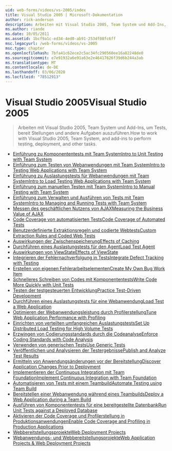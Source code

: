 ```yaml
---
uid: web-forms/videos/vs-2005/index
title: Visual Studio 2005 | Microsoft-Dokumentation
author: rick-anderson
description: Arbeiten mit Visual Studio 2005, Team System und Add-Ins, um Tests, bereit Stellungen und andere Aufgaben auszuführen.
ms.author: riande
ms.date: 10/05/2011
ms.assetid: 1bcf9a1c-ed34-4ed0-ab91-253df08fc6ff
msc.legacyurl: /web-forms/videos/vs-2005
msc.type: chapter
ms.openlocfilehash: 7bfa41c62ece2c5ac34fc290560ee16a82248de0
ms.sourcegitcommit: e7e91932a6e91a63e2e46417626f39d6b244a3ab
ms.translationtype: MT
ms.contentlocale: de-DE
ms.lasthandoff: 03/06/2020
ms.locfileid: "78512913"
---
```

# <a name="visual-studio-2005"></a><span data-ttu-id="dba84-103">Visual Studio 2005</span><span class="sxs-lookup"><span data-stu-id="dba84-103">Visual Studio 2005</span></span>

> <span data-ttu-id="dba84-104">Arbeiten mit Visual Studio 2005, Team System und Add-Ins, um Tests, bereit Stellungen und andere Aufgaben auszuführen.</span><span class="sxs-lookup"><span data-stu-id="dba84-104">How to work with Visual Studio 2005, Team System, and add-ins to perform testing, deployment, and other tasks.</span></span>

- [<span data-ttu-id="dba84-105">Einführung zu Komponententests mit Team System</span><span class="sxs-lookup"><span data-stu-id="dba84-105">Intro to Unit Testing with Team System</span></span>](introduction-to-unit-testing-with-team-system.md)
- [<span data-ttu-id="dba84-106">Einführung zum Testen von Webanwendungen mit Team System</span><span class="sxs-lookup"><span data-stu-id="dba84-106">Intro to Testing Web Applications with Team System</span></span>](introduction-to-testing-web-applications-with-team-system.md)
- [<span data-ttu-id="dba84-107">Einführung zu Auslastungstests für Webanwendungen mit Team System</span><span class="sxs-lookup"><span data-stu-id="dba84-107">Intro to Load Testing Web Applications with Team System</span></span>](introduction-to-load-testing-web-applications-with-team-system.md)
- [<span data-ttu-id="dba84-108">Einführung zum manuellen Testen mit Team System</span><span class="sxs-lookup"><span data-stu-id="dba84-108">Intro to Manual Testing with Team System</span></span>](introduction-to-manual-testing-with-team-system.md)
- [<span data-ttu-id="dba84-109">Einführung zum Verwalten und Ausführen von Tests mit Team System</span><span class="sxs-lookup"><span data-stu-id="dba84-109">Intro to Managing and Running Tests with Team System</span></span>](introduction-to-managing-and-running-tests-with-team-system.md)
- [<span data-ttu-id="dba84-110">Messen des geschäftlichen Nutzens von AJAX</span><span class="sxs-lookup"><span data-stu-id="dba84-110">Measuring the Business Value of AJAX</span></span>](measuring-the-business-value-of-ajax.md)
- [<span data-ttu-id="dba84-111">Code Coverage von automatisierten Tests</span><span class="sxs-lookup"><span data-stu-id="dba84-111">Code Coverage of Automated Tests</span></span>](code-coverage-of-automated-tests.md)
- [<span data-ttu-id="dba84-112">Benutzerdefinierte Extraktionsregeln und codierte Webtests</span><span class="sxs-lookup"><span data-stu-id="dba84-112">Custom Extraction Rules and Coded Web Tests</span></span>](custom-extraction-rules-and-coded-web-tests.md)
- [<span data-ttu-id="dba84-113">Auswirkungen der Zwischenspeicherung</span><span class="sxs-lookup"><span data-stu-id="dba84-113">Effects of Caching</span></span>](the-effects-of-caching.md)
- [<span data-ttu-id="dba84-114">Durchführen eines Auslastungstests für den Agent</span><span class="sxs-lookup"><span data-stu-id="dba84-114">Load Test Agent</span></span>](using-the-load-test-agent.md)
- [<span data-ttu-id="dba84-115">Auswirkungen von ViewState</span><span class="sxs-lookup"><span data-stu-id="dba84-115">Effects of ViewState</span></span>](the-effects-of-viewstate.md)
- [<span data-ttu-id="dba84-116">Integrieren der Fehlernachverfolgung in Tests</span><span class="sxs-lookup"><span data-stu-id="dba84-116">Integrate Defect Tracking with Testing</span></span>](how-do-i-integrate-defect-tracking-with-testing.md)
- [<span data-ttu-id="dba84-117">Erstellen von eigenen Fehlerarbeitselementen</span><span class="sxs-lookup"><span data-stu-id="dba84-117">Create My Own Bug Work Item</span></span>](how-do-i-create-my-own-bug-work-item.md)
- [<span data-ttu-id="dba84-118">Schnelleres Schreiben von Codes mit Komponententests</span><span class="sxs-lookup"><span data-stu-id="dba84-118">Write Code More Quickly with Unit Tests</span></span>](how-do-i-write-code-more-quickly-with-unit-tests.md)
- [<span data-ttu-id="dba84-119">Testen der testgesteuerten Entwicklung</span><span class="sxs-lookup"><span data-stu-id="dba84-119">Practice Test-Driven Development</span></span>](how-do-i-practice-test-driven-development.md)
- [<span data-ttu-id="dba84-120">Durchführen eines Auslastungstests für eine Webanwendung</span><span class="sxs-lookup"><span data-stu-id="dba84-120">Load Test a Web Application</span></span>](how-do-i-load-test-a-web-application.md)
- [<span data-ttu-id="dba84-121">Optimieren der Webanwendungsleistung durch Profilerstellung</span><span class="sxs-lookup"><span data-stu-id="dba84-121">Tune Web Application Performance with Profiling</span></span>](how-do-i-tune-web-application-performance-with-profiling.md)
- [<span data-ttu-id="dba84-122">Einrichten von verteilten umfangreichen Auslastungstests</span><span class="sxs-lookup"><span data-stu-id="dba84-122">Set Up Distributed Load Testing for High Volume Tests</span></span>](how-do-i-set-up-distributed-load-testing-for-high-volume-tests.md)
- [<span data-ttu-id="dba84-123">Erzwingen von Codierungsstandards durch die Codeanalyse</span><span class="sxs-lookup"><span data-stu-id="dba84-123">Enforce Coding Standards with Code Analysis</span></span>](how-do-i-enforce-coding-standards-with-code-analysis.md)
- [<span data-ttu-id="dba84-124">Verwenden von generischen Tests</span><span class="sxs-lookup"><span data-stu-id="dba84-124">Use Generic Tests</span></span>](how-do-i-use-generic-tests.md)
- [<span data-ttu-id="dba84-125">Veröffentlichen und Analysieren der Testergebnisse</span><span class="sxs-lookup"><span data-stu-id="dba84-125">Publish and Analyze Test Results</span></span>](how-do-i-publish-and-analyze-test-results.md)
- [<span data-ttu-id="dba84-126">Ermitteln von Anwendungsänderungen vor der Bereitstellung</span><span class="sxs-lookup"><span data-stu-id="dba84-126">Discover Application Changes Prior to Deployment</span></span>](how-do-i-discover-application-changes-prior-to-deployment.md)
- [<span data-ttu-id="dba84-127">Implementieren der Continuous Integration mit Team Foundation</span><span class="sxs-lookup"><span data-stu-id="dba84-127">Implement Continuous Integration with Team Foundation</span></span>](how-do-i-implement-continuous-integration-with-team-foundation.md)
- [<span data-ttu-id="dba84-128">Automatisieren von Tests mit einem Teambuild</span><span class="sxs-lookup"><span data-stu-id="dba84-128">Automate Testing using Team Build</span></span>](how-do-i-automate-testing-using-team-build.md)
- [<span data-ttu-id="dba84-129">Bereitstellen einer Webanwendung während eines Teambuilds</span><span class="sxs-lookup"><span data-stu-id="dba84-129">Deploy a Web Application during a Team Build</span></span>](how-do-i-deploy-a-web-application-during-a-team-build.md)
- [<span data-ttu-id="dba84-130">Ausführen von Komponententests für eine bereitgestellte Datenbank</span><span class="sxs-lookup"><span data-stu-id="dba84-130">Run Unit Tests against a Deployed Database</span></span>](how-do-i-run-unit-tests-against-a-deployed-database.md)
- [<span data-ttu-id="dba84-131">Aktivieren der Code Coverage und Profilerstellung in Produktionsanwendungen</span><span class="sxs-lookup"><span data-stu-id="dba84-131">Enable Code Coverage and Profiling in Production Applications</span></span>](how-do-i-enable-code-coverage-and-profiling-in-production-applications.md)
- [<span data-ttu-id="dba84-132">Webbereitstellungsprojekte</span><span class="sxs-lookup"><span data-stu-id="dba84-132">Web Deployment Projects</span></span>](web-deployment-projects.md)
- [<span data-ttu-id="dba84-133">Webanwendungs- und Webbereitstellungsprojekte</span><span class="sxs-lookup"><span data-stu-id="dba84-133">Web Application Projects & Web Deployment Projects</span></span>](web-application-projects-web-deployment-projects.md)
